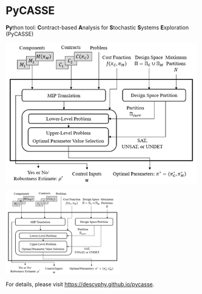 # PyCASSE
**Py**thon tool: **C**ontract-based **A**nalysis for **S**tochastic **S**ystems **E**xploration (PyCASSE)

![Alt text](documentation/source/figs/overview.png?raw=true "Overview of PyCASSE")

<img src="documentation/source/figs/overview.png" width="300"/>

For details, please visit https://descyphy.github.io/pycasse.